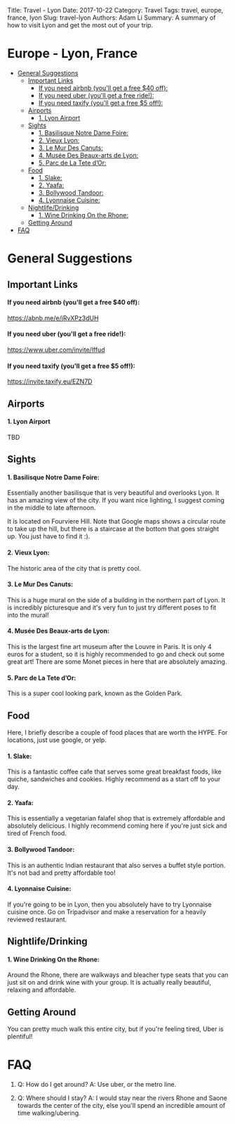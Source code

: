 Title: Travel - Lyon
Date: 2017-10-22
Category: Travel
Tags: travel, europe, france, lyon
Slug: travel-lyon
Authors: Adam Li
Summary: A summary of how to visit Lyon and get the most out of your trip.

# Europe - Lyon, France
<!-- MarkdownTOC autolink="true" -->

- [General Suggestions](#general-suggestions)
    - [Important Links](#important-links)
        - [If you need airbnb \(you'll get a free $40 off\):](#if-you-need-airbnb-youll-get-a-free-%2440-off)
        - [If you need uber \(you'll get a free ride!\):](#if-you-need-uber-youll-get-a-free-ride)
        - [If you need taxify \(you'll get a free $5 off!\):](#if-you-need-taxify-youll-get-a-free-%245-off)
    - [Airports](#airports)
        - [1. Lyon Airport](#1-lyon-airport)
    - [Sights](#sights)
        - [1. Basilisque Notre Dame Foire:](#1-basilisque-notre-dame-foire)
        - [2. Vieux Lyon:](#2-vieux-lyon)
        - [3. Le Mur Des Canuts:](#3-le-mur-des-canuts)
        - [4. Musée Des Beaux-arts de Lyon:](#4-mus%C3%A9e-des-beaux-arts-de-lyon)
        - [5. Parc de La Tete d’Or:](#5-parc-de-la-tete-d%E2%80%99or)
    - [Food](#food)
        - [1. Slake:](#1-slake)
        - [2. Yaafa:](#2-yaafa)
        - [3. Bollywood Tandoor:](#3-bollywood-tandoor)
        - [4. Lyonnaise Cuisine:](#4-lyonnaise-cuisine)
    - [Nightlife/Drinking](#nightlifedrinking)
        - [1. Wine Drinking On the Rhone:](#1-wine-drinking-on-the-rhone)
    - [Getting Around](#getting-around)
- [FAQ](#faq)

<!-- /MarkdownTOC -->

# General Suggestions

## Important Links
#### If you need airbnb (you'll get a free $40 off):
<a href="https://abnb.me/e/jRvXPz3dUH">https://abnb.me/e/jRvXPz3dUH</a>
#### If you need uber (you'll get a free ride!):
<a href="https://www.uber.com/invite/lffud">https://www.uber.com/invite/lffud</a>
#### If you need taxify (you'll get a free $5 off!):
<a href="https://invite.taxify.eu/EZN7D">https://invite.taxify.eu/EZN7D</a>

## Airports
#### 1. Lyon Airport
TBD

## Sights
#### 1. Basilisque Notre Dame Foire:
Essentially another basilisque that is very beautiful and overlooks Lyon. It has an amazing view of the city. If you want nice lighting, I suggest coming in the middle to late afternoon. 

It is located on Fourviere Hill. Note that Google maps shows a circular route to take up the hill, but there is a staircase at the bottom that goes straight up. You just have to find it :).

#### 2. Vieux Lyon:
The historic area of the city that is pretty cool.

#### 3. Le Mur Des Canuts:
This is a huge mural on the side of a building in the northern part of Lyon. It is incredibly picturesque and it's very fun to just try different poses to fit into the mural!

#### 4. Musée Des Beaux-arts de Lyon:
This is the largest fine art museum after the Louvre in Paris. It is only 4 euros for a student, so it is highly recommended to go and check out some great art! There are some Monet pieces in here that are absolutely amazing.

#### 5. Parc de La Tete d’Or: 
This is a super cool looking park, known as the Golden Park.

## Food
Here, I briefly describe a couple of food places that are worth the HYPE. For locations, just use google, or yelp.

#### 1. Slake:
This is a fantastic coffee cafe that serves some great breakfast foods, like quiche, sandwiches and cookies. Highly recommend as a start off to your day.

#### 2. Yaafa:
This is essentially a vegetarian falafel shop that is extremely affordable and absolutely delicious. I highly recommend coming here if you're just sick and tired of French food.

#### 3. Bollywood Tandoor:
This is an authentic Indian restaurant that also serves a buffet style portion. It's not bad and pretty affordable too!

#### 4. Lyonnaise Cuisine:
If you're going to be in Lyon, then you absolutely have to try Lyonnaise cuisine once. Go on Tripadvisor and make a reservation for a heavily reviewed restaurant. 

## Nightlife/Drinking
#### 1. Wine Drinking On the Rhone:
Around the Rhone, there are walkways and bleacher type seats that you can just sit on and drink wine with your group. It is actually really beautiful, relaxing and affordable. 

## Getting Around
You can pretty much walk this entire city, but if you're feeling tired, Uber is plentiful!

# FAQ
1. Q: How do I get around?
A: Use uber, or the metro line.

2. Q: Where should I stay?
A: I would stay near the rivers Rhone and Saone towards the center of the city, else you'll spend an incredible amount of time walking/ubering.
